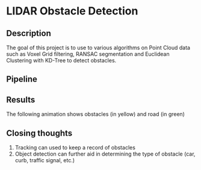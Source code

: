 # LIDAR Obstacle Detection


## Description

The goal of this project is to use to various algorithms on Point Cloud data such as Voxel Grid filtering, RANSAC segmentation and Euclidean Clustering with KD-Tree to detect obstacles.





## Pipeline


## Results
The following animation shows obstacles (in yellow) and road (in green)



## Closing thoughts
1. Tracking can used to keep a record of obstacles
2. Object detection can further aid in determining the type of obstacle (car, curb, traffic signal, etc.)
